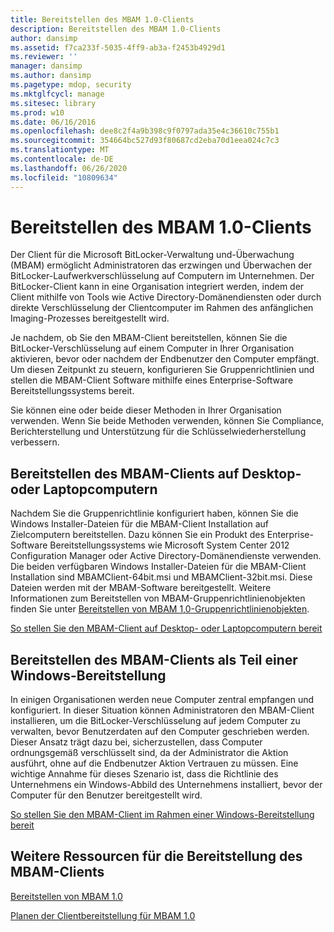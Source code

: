 ```yaml
---
title: Bereitstellen des MBAM 1.0-Clients
description: Bereitstellen des MBAM 1.0-Clients
author: dansimp
ms.assetid: f7ca233f-5035-4ff9-ab3a-f2453b4929d1
ms.reviewer: ''
manager: dansimp
ms.author: dansimp
ms.pagetype: mdop, security
ms.mktglfcycl: manage
ms.sitesec: library
ms.prod: w10
ms.date: 06/16/2016
ms.openlocfilehash: dee8c2f4a9b398c9f0797ada35e4c36610c755b1
ms.sourcegitcommit: 354664bc527d93f80687cd2eba70d1eea024c7c3
ms.translationtype: MT
ms.contentlocale: de-DE
ms.lasthandoff: 06/26/2020
ms.locfileid: "10809634"
---
```

# Bereitstellen des MBAM 1.0-Clients


Der Client für die Microsoft BitLocker-Verwaltung und-Überwachung (MBAM) ermöglicht Administratoren das erzwingen und Überwachen der BitLocker-Laufwerkverschlüsselung auf Computern im Unternehmen. Der BitLocker-Client kann in eine Organisation integriert werden, indem der Client mithilfe von Tools wie Active Directory-Domänendiensten oder durch direkte Verschlüsselung der Clientcomputer im Rahmen des anfänglichen Imaging-Prozesses bereitgestellt wird.

Je nachdem, ob Sie den MBAM-Client bereitstellen, können Sie die BitLocker-Verschlüsselung auf einem Computer in Ihrer Organisation aktivieren, bevor oder nachdem der Endbenutzer den Computer empfängt. Um diesen Zeitpunkt zu steuern, konfigurieren Sie Gruppenrichtlinien und stellen die MBAM-Client Software mithilfe eines Enterprise-Software Bereitstellungssystems bereit.

Sie können eine oder beide dieser Methoden in Ihrer Organisation verwenden. Wenn Sie beide Methoden verwenden, können Sie Compliance, Berichterstellung und Unterstützung für die Schlüsselwiederherstellung verbessern.

## Bereitstellen des MBAM-Clients auf Desktop-oder Laptopcomputern


Nachdem Sie die Gruppenrichtlinie konfiguriert haben, können Sie die Windows Installer-Dateien für die MBAM-Client Installation auf Zielcomputern bereitstellen. Dazu können Sie ein Produkt des Enterprise-Software Bereitstellungssystems wie Microsoft System Center 2012 Configuration Manager oder Active Directory-Domänendienste verwenden. Die beiden verfügbaren Windows Installer-Dateien für die MBAM-Client Installation sind MBAMClient-64bit.msi und MBAMClient-32bit.msi. Diese Dateien werden mit der MBAM-Software bereitgestellt. Weitere Informationen zum Bereitstellen von MBAM-Gruppenrichtlinienobjekten finden Sie unter [Bereitstellen von MBAM 1,0-Gruppenrichtlinienobjekten](deploying-mbam-10-group-policy-objects.md).

[So stellen Sie den MBAM-Client auf Desktop- oder Laptopcomputern bereit](how-to-deploy-the-mbam-client-to-desktop-or-laptop-computers-mbam-1.md)

## Bereitstellen des MBAM-Clients als Teil einer Windows-Bereitstellung


In einigen Organisationen werden neue Computer zentral empfangen und konfiguriert. In dieser Situation können Administratoren den MBAM-Client installieren, um die BitLocker-Verschlüsselung auf jedem Computer zu verwalten, bevor Benutzerdaten auf den Computer geschrieben werden. Dieser Ansatz trägt dazu bei, sicherzustellen, dass Computer ordnungsgemäß verschlüsselt sind, da der Administrator die Aktion ausführt, ohne auf die Endbenutzer Aktion Vertrauen zu müssen. Eine wichtige Annahme für dieses Szenario ist, dass die Richtlinie des Unternehmens ein Windows-Abbild des Unternehmens installiert, bevor der Computer für den Benutzer bereitgestellt wird.

[So stellen Sie den MBAM-Client im Rahmen einer Windows-Bereitstellung bereit](how-to-deploy-the-mbam-client-as-part-of-a-windows-deployment-mbam-1.md)

## Weitere Ressourcen für die Bereitstellung des MBAM-Clients


[Bereitstellen von MBAM 1.0](deploying-mbam-10.md)

[Planen der Clientbereitstellung für MBAM 1.0](planning-for-mbam-10-client-deployment.md)

 

 





